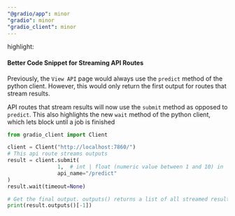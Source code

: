 ```yaml
---
"@gradio/app": minor
"gradio": minor
"gradio_client": minor
---
```


highlight:

#### Better Code Snippet for Streaming API Routes

Previously, the `View API` page would always use the `predict` method of the python client. However, this would only return the first output for routes that stream results.

API routes that stream results will now use the `submit` method as opposed to `predict`. This also highlights the new `wait` method of the python client, which lets block until a job is finished

```python
from gradio_client import Client

client = Client("http://localhost:7860/")
# This api route streams outputs
result = client.submit(
				1,	# int | float (numeric value between 1 and 10) in 'steps' Slider component
				api_name="/predict"
)
result.wait(timeout=None)

# Get the final output. outputs() returns a list of all streamed results.
print(result.outputs()[-1])
```